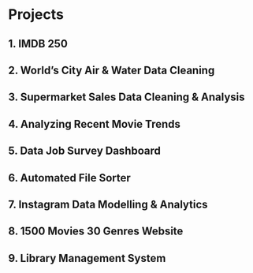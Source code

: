 # Projects

## 1. IMDB 250
## 2. World’s City Air & Water Data Cleaning
## 3. Supermarket Sales Data Cleaning & Analysis
## 4. Analyzing Recent Movie Trends
## 5. Data Job Survey  Dashboard
## 6. Automated File Sorter
## 7. Instagram Data Modelling & Analytics
## 8. 1500 Movies 30 Genres Website
## 9. Library Management System
